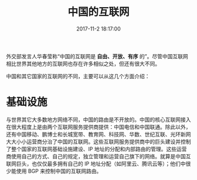 ﻿---
title: 中国的互联网
tags:
  - 互联网
  - 网络
  - 运营商
  - 封锁
  - 线路
categories:
  - 自言语
date: 2017-11-2 18:17:00
updated: 2017-11-2 18:17:00
---

外交部发言人华春莹称“中国的互联网是 **自由、开放、有序** 的”。尽管中国互联网相比世界其他地方的互联网也存在许多相似之处，但还有很大不同。

<!-- more -->

中国和其它国家的互联网的不同，主要可以从这几个方面介绍：

# 基础设施

与世界其它大多数地方网络不同，中国的路由是不开放的。中国的核心互联网接入在很大程度上是由两个互联网服务提供商提供：中国电信和中国联通。除此以外，还有中国移动、鹏博士和长城宽带、教育网、科技网、华数、世纪互联、光环新网大大小小运营商分治了中国的互联网。这些互联网服务提供商中的巨头建设并控制了整个国家的互联网基础设施建设、IP 地址的分配和内部路由的管理。这些运营商使用自己的方式、自己的规定，独立管理和运营自己旗下的网络。就算是中国互联网巨头，也仅仅最多拥有自己的 IP 地址分配（如阿里云、腾讯云等）；他们中很少能使用 BGP 来控制中国的互联网路由。


